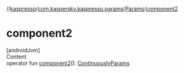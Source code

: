 //[kaspresso](../../index.md)/[com.kaspersky.kaspresso.params](../index.md)/[Params](index.md)/[component2](component2.md)



# component2  
[androidJvm]  
Content  
operator fun [component2](component2.md)(): [ContinuouslyParams](../-continuously-params/index.md)  



